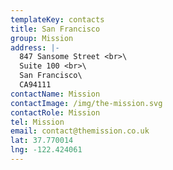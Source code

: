 ```yaml
---
templateKey: contacts
title: San Francisco
group: Mission
address: |-
  847 Sansome Street <br>\
  Suite 100 <br>\
  San Francisco\
  CA94111
contactName: Mission
contactImage: /img/the-mission.svg
contactRole: Mission
tel: Mission
email: contact@themission.co.uk
lat: 37.770014
lng: -122.424061
---
```


